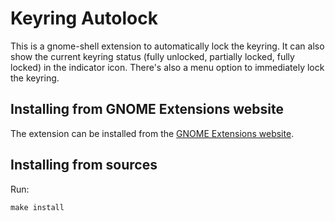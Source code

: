 Keyring Autolock
================

This is a gnome-shell extension to automatically lock the keyring. It can also show the
current keyring status (fully unlocked, partially locked, fully locked) in the indicator
icon. There's also a menu option to immediately lock the keyring.


Installing from GNOME Extensions website
----------------------------------------

The extension can be installed from the [GNOME Extensions
website](https://extensions.gnome.org/extension/6846/keyring-autolock/).


Installing from sources
-----------------------

Run:

    make install


